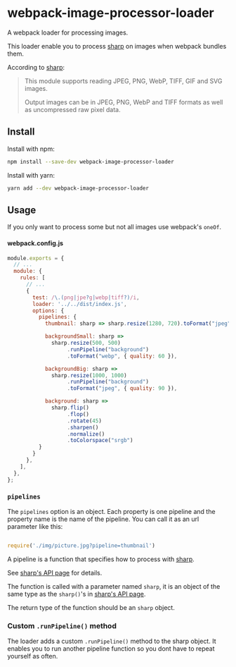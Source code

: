 # webpack-image-processor-loader
A webpack loader for processing images.

This loader enable you to process [sharp](https://sharp.pixelplumbing.com/) on images when webpack bundles them.

According to [sharp](https://sharp.pixelplumbing.com/):

> This module supports reading JPEG, PNG, WebP, TIFF, GIF and SVG images.
>
> Output images can be in JPEG, PNG, WebP and TIFF formats as well as uncompressed raw pixel data.

## Install

Install with npm:

```bash
npm install --save-dev webpack-image-processor-loader
```

Install with yarn:

```bash
yarn add --dev webpack-image-processor-loader
```

## Usage

If you only want to process some but not all images use webpack's `oneOf`.

#### webpack.config.js

```javascript
module.exports = {
  // ...
  module: {
    rules: [
      // ...
      {
        test: /\.(png|jpe?g|webp|tiff?)/i,
        loader: '../../dist/index.js',
        options: {
          pipelines: {
            thumbnail: sharp => sharp.resize(1280, 720).toFormat("jpeg"),

            backgroundSmall: sharp =>
              sharp.resize(500, 500)
                   .runPipeline("background")
                   .toFormat("webp", { quality: 60 }),

            backgroundBig: sharp =>
              sharp.resize(1000, 1000)
                   .runPipeline("background")
                   .toFormat("jpeg", { quality: 90 }),

            background: sharp =>
              sharp.flip()
                   .flop()
                   .rotate(45)
                   .sharpen()
                   .normalize()
                   .toColorspace("srgb")
          }
        }
      },
    ],
  },
};

```


### `pipelines`

The `pipelines` option is an object. Each property is one pipeline and the property name is the name of the pipeline. You can call it as an url parameter like this:

```javascript

require('./img/picture.jpg?pipeline=thumbnail')

```

A pipeline is a function that specifies how to process with [sharp](https://sharp.pixelplumbing.com/).

See [sharp's API page](https://sharp.pixelplumbing.com/api-operation) for details.

The function is called with a parameter named `sharp`, it is an object of the same type as the `sharp()`'s in [sharp's API page](https://sharp.pixelplumbing.com/api-operation).

The return type of the function should be an `sharp` object.

### Custom `.runPipeline()` method

The loader adds a custom `.runPipeline()` method to the sharp object. It enables you to run another pipeline function so you dont have to repeat yourself as often.